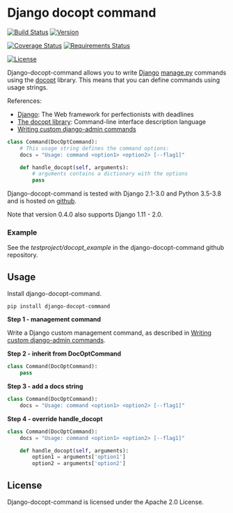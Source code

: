 # Django docopt command

[![Build Status](https://img.shields.io/travis/mbraak/django-docopt-command.svg?style=for-the-badge)](https://travis-ci.org/mbraak/django-docopt-command) [![Version](https://img.shields.io/pypi/v/django-docopt-command.svg?colorB=brightgreen&style=for-the-badge)](https://pypi.python.org/pypi/django-docopt-command/)

[![Coverage Status](https://img.shields.io/coveralls/mbraak/django-docopt-command.svg?style=for-the-badge)](https://coveralls.io/r/mbraak/django-docopt-command?branch=master) [![Requirements Status](https://img.shields.io/requires/github/mbraak/django-docopt-command.svg?style=for-the-badge)](https://requires.io/github/mbraak/django-docopt-command/requirements/?branch=master)

[![License](https://img.shields.io/pypi/l/django-docopt-command.svg?style=for-the-badge&colorB=brightgreen)](https://pypi.python.org/pypi/django-docopt-command/)

Django-docopt-command allows you to write [Django](https://www.djangoproject.com) [manage.py](https://docs.djangoproject.com/en/dev/howto/custom-management-commands/) commands using the [docopt](http://www.docopt.org) library. This means that you can define commands using usage strings.

References:

* [Django](https://www.djangoproject.com): The Web framework for perfectionists with deadlines
* [The docopt library](http://www.docopt.org): Command-line interface description language
* [Writing custom django-admin commands](https://docs.djangoproject.com/en/dev/howto/custom-management-commands/)

```python
class Command(DocOptCommand):
	# This usage string defines the command options:
	docs = "Usage: command <option1> <option2> [--flag1]"

	def handle_docopt(self, arguments):
		# arguments contains a dictionary with the options
		pass
```

Django-docopt-command is tested with Django 2.1-3.0 and Python 3.5-3.8 and is hosted on [github](https://github.com/mbraak/django-docopt-command).

Note that version 0.4.0 also supports Django 1.11 - 2.0.

### Example

See the *testproject/docopt_example* in the django-docopt-command github repository.

## Usage

Install django-docopt-command.

```
pip install django-docopt-command
```

**Step 1 - management command**

Write a Django custom management command, as described in [Writing custom django-admin commands](https://docs.djangoproject.com/en/dev/howto/custom-management-commands/).

**Step 2 - inherit from DocOptCommand**

```python
class Command(DocOptCommand):
	pass
```

**Step 3 - add a docs string**

```python
class Command(DocOptCommand):
	docs = "Usage: command <option1> <option2> [--flag1]"
```

**Step 4 - override handle_docopt**

```python
class Command(DocOptCommand):
	docs = "Usage: command <option1> <option2> [--flag1]"

	def handle_docopt(self, arguments):
		option1 = arguments['option1']
		option2 = arguments['option2']
```

## License

Django-docopt-command is licensed under the Apache 2.0 License.
